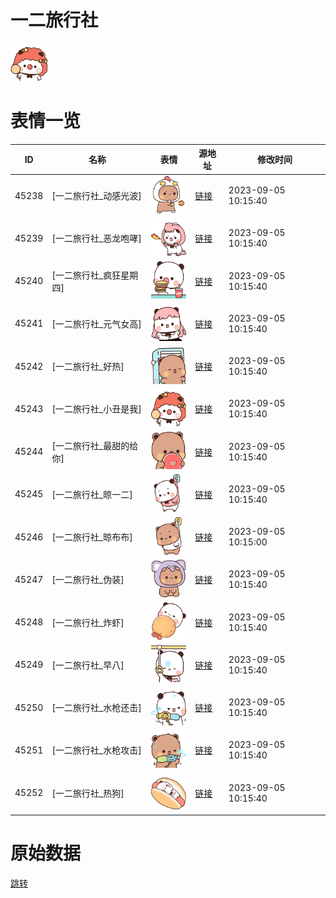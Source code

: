 # 一二旅行社

<img src="./cover.png" height="60" alt="cover" />

# 表情一览

|ID|名称|表情|源地址|修改时间|
|----|----|----|----|----|
|45238|[一二旅行社_动感光波]|<img src="./pic/045238_%5B一二旅行社_动感光波%5D.png" height="60" alt="动感光波"/>|[链接](https://i0.hdslb.com/bfs/garb/d8e6a7a6f253435c63920c1008d211390991437e.png)|2023-09-05 10:15:40|
|45239|[一二旅行社_恶龙咆哮]|<img src="./pic/045239_%5B一二旅行社_恶龙咆哮%5D.png" height="60" alt="恶龙咆哮"/>|[链接](https://i0.hdslb.com/bfs/garb/be8c875eef7be5812d85cc7394291950d574e796.png)|2023-09-05 10:15:40|
|45240|[一二旅行社_疯狂星期四]|<img src="./pic/045240_%5B一二旅行社_疯狂星期四%5D.png" height="60" alt="疯狂星期四"/>|[链接](https://i0.hdslb.com/bfs/garb/561a61a90e6ab92a788155d6eee5a4a7b5036420.png)|2023-09-05 10:15:40|
|45241|[一二旅行社_元气女高]|<img src="./pic/045241_%5B一二旅行社_元气女高%5D.png" height="60" alt="元气女高"/>|[链接](https://i0.hdslb.com/bfs/garb/b2d03fb5f1cab715e85e5d1511a2e8414dbb3718.png)|2023-09-05 10:15:40|
|45242|[一二旅行社_好热]|<img src="./pic/045242_%5B一二旅行社_好热%5D.png" height="60" alt="好热"/>|[链接](https://i0.hdslb.com/bfs/garb/59c71cf2e76f5602376a6b7843ee7500635cd19b.png)|2023-09-05 10:15:40|
|45243|[一二旅行社_小丑是我]|<img src="./pic/045243_%5B一二旅行社_小丑是我%5D.png" height="60" alt="小丑是我"/>|[链接](https://i0.hdslb.com/bfs/garb/c9f470177b57ffb991ffdf3b75f387922f7e8e42.png)|2023-09-05 10:15:40|
|45244|[一二旅行社_最甜的给你]|<img src="./pic/045244_%5B一二旅行社_最甜的给你%5D.png" height="60" alt="最甜的给你"/>|[链接](https://i0.hdslb.com/bfs/garb/c937281a41cfc63b333db87a0e8062a2ed5dc720.png)|2023-09-05 10:15:40|
|45245|[一二旅行社_晾一二]|<img src="./pic/045245_%5B一二旅行社_晾一二%5D.png" height="60" alt="晾一二"/>|[链接](https://i0.hdslb.com/bfs/garb/9197de2ac893775764c456bf223ac6562069c980.png)|2023-09-05 10:15:40|
|45246|[一二旅行社_晾布布]|<img src="./pic/045246_%5B一二旅行社_晾布布%5D.png" height="60" alt="晾布布"/>|[链接](https://i0.hdslb.com/bfs/garb/941afacc6661db4f210a1309b13e8d0646cce931.png)|2023-09-05 10:15:00|
|45247|[一二旅行社_伪装]|<img src="./pic/045247_%5B一二旅行社_伪装%5D.png" height="60" alt="伪装"/>|[链接](https://i0.hdslb.com/bfs/garb/b6c24c55dae0c724e177db269835bf7821204747.png)|2023-09-05 10:15:40|
|45248|[一二旅行社_炸虾]|<img src="./pic/045248_%5B一二旅行社_炸虾%5D.png" height="60" alt="炸虾"/>|[链接](https://i0.hdslb.com/bfs/garb/046bf755cf40dfaaac51eef6ea268ddad4cff1b3.png)|2023-09-05 10:15:40|
|45249|[一二旅行社_早八]|<img src="./pic/045249_%5B一二旅行社_早八%5D.png" height="60" alt="早八"/>|[链接](https://i0.hdslb.com/bfs/garb/b0423c1b1b08143dc9a31d32a84f19400c2d93f3.png)|2023-09-05 10:15:40|
|45250|[一二旅行社_水枪还击]|<img src="./pic/045250_%5B一二旅行社_水枪还击%5D.png" height="60" alt="水枪还击"/>|[链接](https://i0.hdslb.com/bfs/garb/a6fd98a1fb9d144f33d383722869634281cea69d.png)|2023-09-05 10:15:40|
|45251|[一二旅行社_水枪攻击]|<img src="./pic/045251_%5B一二旅行社_水枪攻击%5D.png" height="60" alt="水枪攻击"/>|[链接](https://i0.hdslb.com/bfs/garb/f801b7db75803051b994aac9117ea6a6e1563dc7.png)|2023-09-05 10:15:40|
|45252|[一二旅行社_热狗]|<img src="./pic/045252_%5B一二旅行社_热狗%5D.png" height="60" alt="热狗"/>|[链接](https://i0.hdslb.com/bfs/garb/acb5309fa22f685f800738a361617294f3403995.png)|2023-09-05 10:15:40|

# 原始数据

[跳转](./raw.json)

